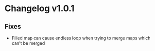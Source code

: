 # Changelog v1.0.1

## Fixes
- Filled map can cause endless loop when trying to merge maps which can't be merged